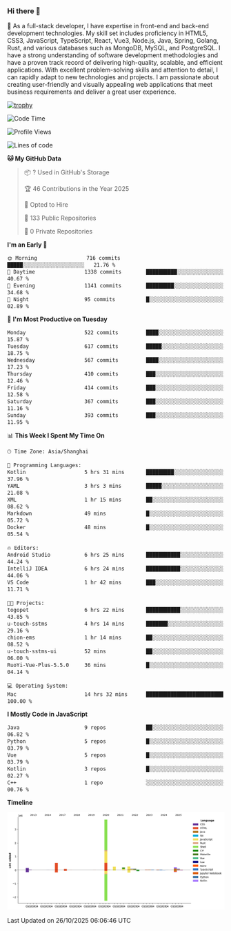### Hi there 👋

🌱 As a full-stack developer, I have expertise in front-end and back-end development technologies. My skill set includes proficiency in HTML5, CSS3, JavaScript, TypeScript, React, Vue3, Node.js, Java, Spring, Golang, Rust, and various databases such as MongoDB, MySQL, and PostgreSQL. I have a strong understanding of software development methodologies and have a proven track record of delivering high-quality, scalable, and efficient applications. With excellent problem-solving skills and attention to detail, I can rapidly adapt to new technologies and projects. I am passionate about creating user-friendly and visually appealing web applications that meet business requirements and deliver a great user experience.

[![trophy](https://github-profile-trophy.vercel.app/?username=elton&rank=SECRET,SSS,SS,S,AAA,AA,A&theme=onedark&no-frame=true&margin-w=10)](https://github.com/ryo-ma/github-profile-trophy)

<!--START_SECTION:waka-->
![Code Time](http://img.shields.io/badge/Code%20Time-2%2C015%20hrs%2038%20mins-blue)

![Profile Views](http://img.shields.io/badge/Profile%20Views-1-blue)

![Lines of code](https://img.shields.io/badge/From%20Hello%20World%20I%27ve%20Written-5.9%20million%20lines%20of%20code-blue)

**🐱 My GitHub Data** 

> 📦 ? Used in GitHub's Storage 
 > 
> 🏆 46 Contributions in the Year 2025
 > 
> 💼 Opted to Hire
 > 
> 📜 133 Public Repositories 
 > 
> 🔑 0 Private Repositories 
 > 
**I'm an Early 🐤** 

```text
🌞 Morning                716 commits         █████░░░░░░░░░░░░░░░░░░░░   21.76 % 
🌆 Daytime                1338 commits        ██████████░░░░░░░░░░░░░░░   40.67 % 
🌃 Evening                1141 commits        █████████░░░░░░░░░░░░░░░░   34.68 % 
🌙 Night                  95 commits          █░░░░░░░░░░░░░░░░░░░░░░░░   02.89 % 
```
📅 **I'm Most Productive on Tuesday** 

```text
Monday                   522 commits         ████░░░░░░░░░░░░░░░░░░░░░   15.87 % 
Tuesday                  617 commits         █████░░░░░░░░░░░░░░░░░░░░   18.75 % 
Wednesday                567 commits         ████░░░░░░░░░░░░░░░░░░░░░   17.23 % 
Thursday                 410 commits         ███░░░░░░░░░░░░░░░░░░░░░░   12.46 % 
Friday                   414 commits         ███░░░░░░░░░░░░░░░░░░░░░░   12.58 % 
Saturday                 367 commits         ███░░░░░░░░░░░░░░░░░░░░░░   11.16 % 
Sunday                   393 commits         ███░░░░░░░░░░░░░░░░░░░░░░   11.95 % 
```


📊 **This Week I Spent My Time On** 

```text
🕑︎ Time Zone: Asia/Shanghai

💬 Programming Languages: 
Kotlin                   5 hrs 31 mins       █████████░░░░░░░░░░░░░░░░   37.96 % 
YAML                     3 hrs 3 mins        █████░░░░░░░░░░░░░░░░░░░░   21.08 % 
XML                      1 hr 15 mins        ██░░░░░░░░░░░░░░░░░░░░░░░   08.62 % 
Markdown                 49 mins             █░░░░░░░░░░░░░░░░░░░░░░░░   05.72 % 
Docker                   48 mins             █░░░░░░░░░░░░░░░░░░░░░░░░   05.54 % 

🔥 Editors: 
Android Studio           6 hrs 25 mins       ███████████░░░░░░░░░░░░░░   44.24 % 
IntelliJ IDEA            6 hrs 24 mins       ███████████░░░░░░░░░░░░░░   44.06 % 
VS Code                  1 hr 42 mins        ███░░░░░░░░░░░░░░░░░░░░░░   11.71 % 

🐱‍💻 Projects: 
togopet                  6 hrs 22 mins       ███████████░░░░░░░░░░░░░░   43.85 % 
u-touch-sstms            4 hrs 14 mins       ███████░░░░░░░░░░░░░░░░░░   29.16 % 
chion-ems                1 hr 14 mins        ██░░░░░░░░░░░░░░░░░░░░░░░   08.52 % 
u-touch-sstms-ui         52 mins             ██░░░░░░░░░░░░░░░░░░░░░░░   06.00 % 
RuoYi-Vue-Plus-5.5.0     36 mins             █░░░░░░░░░░░░░░░░░░░░░░░░   04.14 % 

💻 Operating System: 
Mac                      14 hrs 32 mins      █████████████████████████   100.00 % 
```

**I Mostly Code in JavaScript** 

```text
Java                     9 repos             ██░░░░░░░░░░░░░░░░░░░░░░░   06.82 % 
Python                   5 repos             █░░░░░░░░░░░░░░░░░░░░░░░░   03.79 % 
Vue                      5 repos             █░░░░░░░░░░░░░░░░░░░░░░░░   03.79 % 
Kotlin                   3 repos             █░░░░░░░░░░░░░░░░░░░░░░░░   02.27 % 
C++                      1 repo              ░░░░░░░░░░░░░░░░░░░░░░░░░   00.76 % 
```



**Timeline**

![Lines of Code chart](https://raw.githubusercontent.com/elton/elton/main/assets/bar_graph.png)


 Last Updated on 26/10/2025 06:06:46 UTC
<!--END_SECTION:waka-->

<!--
**elton/elton** is a ✨ _special_ ✨ repository because its `README.md` (this file) appears on your GitHub profile.

Here are some ideas to get you started:

- 🔭 I’m currently working on ...
- 🌱 I’m currently learning ...
- 👯 I’m looking to collaborate on ...
- 🤔 I’m looking for help with ...
- 💬 Ask me about ...
- 📫 How to reach me: ...
- 😄 Pronouns: ...
- ⚡ Fun fact: ...
-->
